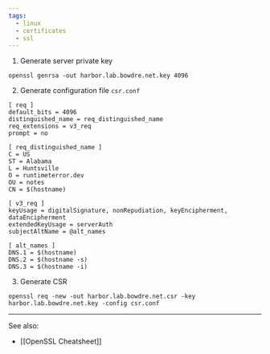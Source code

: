 ```yaml
---
tags:
  - linux
  - certificates
  - ssl
---
```

1. Generate server private key
```shell
openssl genrsa -out harbor.lab.bowdre.net.key 4096
```
2. Generate configuration file `csr.conf`
```
[ req ]
default_bits = 4096
distinguished_name = req_distinguished_name
req_extensions = v3_req
prompt = no

[ req_distinguished_name ]
C = US
ST = Alabama
L = Huntsville
O = runtimeterror.dev
OU = notes
CN = $(hostname)

[ v3_req ]
keyUsage = digitalSignature, nonRepudiation, keyEncipherment, dataEncipherment
extendedKeyUsage = serverAuth
subjectAltName = @alt_names

[ alt_names ]
DNS.1 = $(hostname)
DNS.2 = $(hostname -s)
DNS.3 = $(hostname -i)
```
3. Generate CSR
```shell
openssl req -new -out harbor.lab.bowdre.net.csr -key harbor.lab.bowdre.net.key -config csr.conf
```

---
See also:
- [[OpenSSL Cheatsheet]]